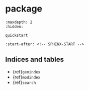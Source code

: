 # package

```{toctree}
:maxdepth: 2
:hidden:

quickstart
```

```{include} ../README.md
:start-after: <!-- SPHINX-START -->
```

## Indices and tables

* {ref}`genindex`
* {ref}`modindex`
* {ref}`search`
